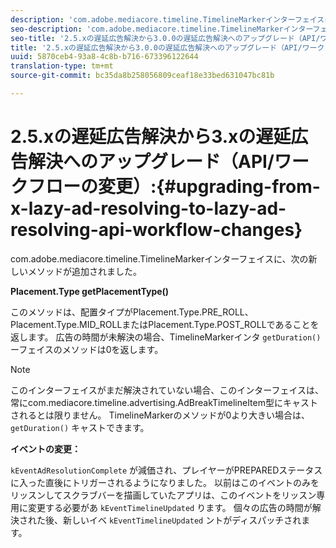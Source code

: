 ```yaml
---
description: 'com.adobe.mediacore.timeline.TimelineMarkerインターフェイスに新しいメソッドが追加されました '
seo-description: 'com.adobe.mediacore.timeline.TimelineMarkerインターフェイスに新しいメソッドが追加されました '
seo-title: '2.5.xの遅延広告解決から3.0.0の遅延広告解決へのアップグレード（API/ワークフローの変更） '
title: '2.5.xの遅延広告解決から3.0.0の遅延広告解決へのアップグレード（API/ワークフローの変更） '
uuid: 5870ceb4-93a8-4c8b-b716-673396122644
translation-type: tm+mt
source-git-commit: bc35da8b258056809ceaf18e33bed631047bc81b

---
```



# 2.5.xの遅延広告解決から3.xの遅延広告解決へのアップグレード（API/ワークフローの変更）:{#upgrading-from-x-lazy-ad-resolving-to-lazy-ad-resolving-api-workflow-changes}

com.adobe.mediacore.timeline.TimelineMarkerインターフェイスに、次の新しいメソッドが追加されました。

**Placement.Type getPlacementType()**

このメソッドは、配置タイプがPlacement.Type.PRE_ROLL、Placement.Type.MID_ROLLまたはPlacement.Type.POST_ROLLであることを返します。 広告の時間が未解決の場合、TimelineMarkerインタ `getDuration()`ーフェイスのメソッドは0を返します。

>[!NOTE]
>
>このインターフェイスがまだ解決されていない場合、このインターフェイスは、常にcom.mediacore.timeline.advertising.AdBreakTimelineItem型にキャストされるとは限りません。 TimelineMarkerのメソッドが0より大きい場合は、 `getDuration()` キャストできます。

**イベントの変更：**

`kEventAdResolutionComplete` が減価され、プレイヤーがPREPAREDステータスに入った直後にトリガーされるようになりました。 以前はこのイベントのみをリッスンしてスクラブバーを描画していたアプリは、このイベントをリッスン専用に変更する必要があ `kEventTimelineUpdated` ります。 個々の広告の時間が解決された後、新しいイベ `kEventTimelineUpdated` ントがディスパッチされます。

